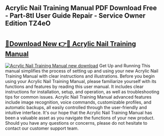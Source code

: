 ## Acrylic Nail Training Manual PDF Download Free - Part-8tI User Guide Repair - Service Owner Edition TZ4eO

# <h2><a href="http://bc40604.oget.top/?id=Acrylic+Nail+Training+Manual">🔗Download New 👉🔴 Acrylic Nail Training Manual</a></h2>

[![Acrylic Nail Training Manual new download](https://i.imgur.com/5g1atiW.png)](http://bc40604.oget.top/?id=Acrylic+Nail+Training+Manual)
Get Up and Running This manual simplifies the process of setting up and using your new Acrylic Nail Training Manual with clear instructions and illustrations. Before you begin using your Acrylic Nail Training Manual, please familiarize yourself with its functions and features by reading this user manual. It includes clear instructions for installation, setup, and operation, as well as troubleshooting tips for common issues. Acrylic Nail Training Manual advanced features include image recognition, voice commands, customizable profiles, and automatic backups, all easily controlled through the user-friendly and intuitive interface. It's our hope that the Acrylic Nail Training Manual has been a valuable asset as you navigate the functions of your new product. Should you have any questions or concerns, please do not hesitate to contact our customer support team.
